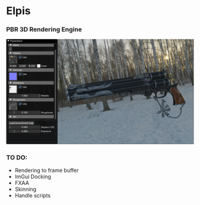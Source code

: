 # Elpis

### PBR 3D Rendering Engine

![Screenshot](res/Elpis_Capture.PNG "Elpis Screenshot")

### TO DO:
- Rendering to frame buffer
- ImGui Docking
- FXAA 
- Skinning  
- Handle scripts
